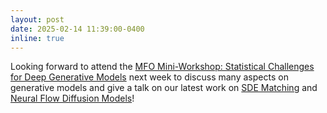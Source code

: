 ```yaml
---
layout: post
date: 2025-02-14 11:39:00-0400
inline: true
---
```


Looking forward to attend the [MFO Mini-Workshop: Statistical Challenges for Deep Generative Models](https://mfo.de/occasion/2508b) next week to discuss many aspects on generative models and give a talk on our latest work on [SDE Matching](https://arxiv.org/abs/2502.02472) and [Neural Flow Diffusion Models](https://papers.neurips.cc/paper_files/paper/2024/hash/871a8ccb9232487366feb5e2d9069915-Abstract-Conference.html)!